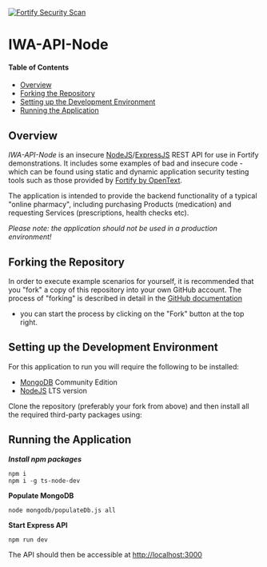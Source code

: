 [![Fortify Security Scan](https://github.com/fortify-presales/IWA-API-Node/actions/workflows/fod.yml/badge.svg)](https://github.com/fortify-presales/IWA-API-Node/actions/workflows/fod.yml)

# IWA-API-Node

#### Table of Contents

* [Overview](#overview)
* [Forking the Repository](#forking-the-repository)
* [Setting up the Development Environment](#setting-up-the-development-environment)
* [Running the Application](#running-the-application)

## Overview

_IWA-API-Node_ is an insecure [NodeJS](https://nodejs.org/)/[ExpressJS](https://expressjs.com/) REST API for use in Fortify demonstrations.
It includes some examples of bad  and insecure code - which can be found using static and dynamic application security testing tools such
as those provided by [Fortify by OpenText](https://www.microfocus.com/en-us/cyberres/application-security).

The application is intended to provide the backend functionality of a typical "online pharmacy", including purchasing Products (medication)
and requesting Services (prescriptions, health checks etc).

*Please note: the application should not be used in a production environment!*

## Forking the Repository

In order to execute example scenarios for yourself, it is recommended that you "fork" a copy of this repository into
your own GitHub account. The process of "forking" is described in detail in the [GitHub documentation](https://docs.github.com/en/github/getting-started-with-github/fork-a-repo)
- you can start the process by clicking on the "Fork" button at the top right.


## Setting up the Development Environment

For this application to run you will require the following to be installed:

- [MongoDB](https://www.mongodb.com/) Community Edition
- [NodeJS](https://nodejs.org/) LTS version

Clone the repository (preferably your fork from above) and then install all the required third-party packages using:

Running the Application
-----------------------

***Install npm packages***

```agsl
npm i
npm i -g ts-node-dev
```
**Populate MongoDB**

```aidl
node mongodb/populateDb.js all
```

**Start Express API**

```aidl
npm run dev
```

The API should then be accessible at [http://localhost:3000](http://localhost:3000)
